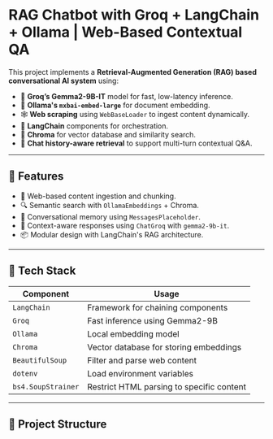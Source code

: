 # RAG Chatbot with Groq + LangChain + Ollama | Web-Based Contextual QA

This project implements a **Retrieval-Augmented Generation (RAG) based conversational AI system** using:
- 🧠 **Groq’s Gemma2-9B-IT** model for fast, low-latency inference.
- 📄 **Ollama's `mxbai-embed-large`** for document embedding.
- 🕸️ **Web scraping** using `WebBaseLoader` to ingest content dynamically.
- 🧩 **LangChain** components for orchestration.
- 🧠 **Chroma** for vector database and similarity search.
- 💬 **Chat history-aware retrieval** to support multi-turn contextual Q&A.

---

## 🚀 Features

- 🔗 Web-based content ingestion and chunking.
- 🔍 Semantic search with `OllamaEmbeddings` + Chroma.
- 💬 Conversational memory using `MessagesPlaceholder`.
- 🤖 Context-aware responses using `ChatGroq` with `gemma2-9b-it`.
- 📦 Modular design with LangChain's RAG architecture.

---

## 🧰 Tech Stack

| Component | Usage |
|----------|--------|
| `LangChain` | Framework for chaining components |
| `Groq` | Fast inference using Gemma2-9B |
| `Ollama` | Local embedding model |
| `Chroma` | Vector database for storing embeddings |
| `BeautifulSoup` | Filter and parse web content |
| `dotenv` | Load environment variables |
| `bs4.SoupStrainer` | Restrict HTML parsing to specific content |

---

## 📁 Project Structure


